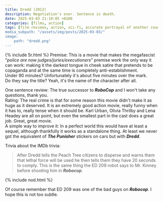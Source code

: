 ```yaml
---
title: Dredd (2012)
description: Negotiation's over. Sentence is death.
date: 2025-03-03 21:10:05 +0100
categories: [films, action]
tags: [film reviews, action, sci-fi, accurate portrayal of another country, altered states, wrong place wrong face, pretty metal, let's shoot our way out, RRRRR, they say the title]
media_subpath: "/assets/img/posts/2025-03-03/"
image:
    path: "dredd.png"
---
```

{% include 5r.html %}
<span class="reviewsection">Premise:</span> This is a movie that makes the megafascist "*police are now judges/juries/executioners*" premise work the only way it can work: making it the darkest tongue in cheek satire that pretends to be copaganda and at the same time is completely anti-establishment.<br/>
<span class="reviewsection">Under 90 minutes?</span> Unfortunately it's about five minutes over the mark.<br/>
<span class="reviewsection">Do they say the title?</span> Yeah, it's the name of the character after all.

<span class="reviewsection">One sentence review:</span> The true successor to ***RoboCop*** and I won't take any questions, thank you.<br/>
<span class="reviewsection">Rating:</span> The real crime is that for some reason this movie didn't make it as huge as it deserved. It is an extremely good action movie, really funny when it has to, really tense when it should be. Karl Urban, Olivia Thrilby and Lena Headey are all on point, but even the smallest part in the cast does a great job. Great, great movie.<br/>
<span class="reviewsection">A simple way to improve it:</span> In a perfect world this would have at least a sequel, although thankfully it works as a standalone thing. At least we never got the equivalent of ***The Punisher*** stickers on cars but with ***Dredd***.

<span class="reviewsection">Trivia about the IMDb trivia:</span>
> After Dredd tells the Peach Tree citizens to disperse and warns them that lethal force will be used he then tells them they have 20 seconds to comply. This is the same thing the ED 209 robot says to Mr. Kinney before shooting him in ***Robocop***.

{% include nod.html %}

Of course remember that ED 209 was one of the bad guys on ***Robocop***. I hope this is not too subtle.